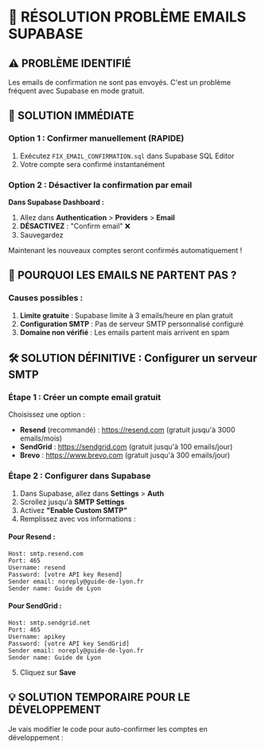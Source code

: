 # 🔧 RÉSOLUTION PROBLÈME EMAILS SUPABASE

## ⚠️ PROBLÈME IDENTIFIÉ
Les emails de confirmation ne sont pas envoyés. C'est un problème fréquent avec Supabase en mode gratuit.

## 🚀 SOLUTION IMMÉDIATE

### Option 1 : Confirmer manuellement (RAPIDE)
1. Exécutez `FIX_EMAIL_CONFIRMATION.sql` dans Supabase SQL Editor
2. Votre compte sera confirmé instantanément

### Option 2 : Désactiver la confirmation par email
**Dans Supabase Dashboard :**

1. Allez dans **Authentication** > **Providers** > **Email**
2. **DÉSACTIVEZ** : "Confirm email" ❌
3. Sauvegardez

Maintenant les nouveaux comptes seront confirmés automatiquement !

## 📧 POURQUOI LES EMAILS NE PARTENT PAS ?

### Causes possibles :
1. **Limite gratuite** : Supabase limite à 3 emails/heure en plan gratuit
2. **Configuration SMTP** : Pas de serveur SMTP personnalisé configuré
3. **Domaine non vérifié** : Les emails partent mais arrivent en spam

## 🛠️ SOLUTION DÉFINITIVE : Configurer un serveur SMTP

### Étape 1 : Créer un compte email gratuit
Choisissez une option :
- **Resend** (recommandé) : https://resend.com (gratuit jusqu'à 3000 emails/mois)
- **SendGrid** : https://sendgrid.com (gratuit jusqu'à 100 emails/jour)
- **Brevo** : https://www.brevo.com (gratuit jusqu'à 300 emails/jour)

### Étape 2 : Configurer dans Supabase

1. Dans Supabase, allez dans **Settings** > **Auth**
2. Scrollez jusqu'à **SMTP Settings**
3. Activez **"Enable Custom SMTP"**
4. Remplissez avec vos informations :

#### Pour Resend :
```
Host: smtp.resend.com
Port: 465
Username: resend
Password: [votre API key Resend]
Sender email: noreply@guide-de-lyon.fr
Sender name: Guide de Lyon
```

#### Pour SendGrid :
```
Host: smtp.sendgrid.net
Port: 465
Username: apikey
Password: [votre API key SendGrid]
Sender email: noreply@guide-de-lyon.fr
Sender name: Guide de Lyon
```

5. Cliquez sur **Save**

## 💡 SOLUTION TEMPORAIRE POUR LE DÉVELOPPEMENT

Je vais modifier le code pour auto-confirmer les comptes en développement :